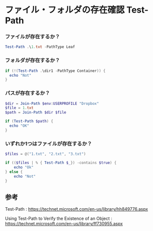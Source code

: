 ﻿# ファイル・フォルダの存在確認 Test-Path

### ファイルが存在するか？

```powershell
Test-Path .\1.txt -PathType Leaf
```


### フォルダが存在するか？

```powershell
if (!(Test-Path .\dir1 -PathType Container)) {
  echo "Not"
}
```

### パスが存在するか？

```powershell
$dir = Join-Path $env:USERPROFILE "Dropbox"
$file = 1.txt
$path = Join-Path $dir $file

if (Test-Path $path) {
  echo "OK"
}
```

### いずれか1つはファイルが存在するか？

```powershell
$files = @("1.txt", "2.txt", "3.txt")

if (($files | % { Test-Path $_}) -contains $true) {
    echo "Ok"
} else {
    echo "Not"
}
```

## 参考

Test-Path 
: https://technet.microsoft.com/en-us/library/hh849776.aspx

Using Test-Path to Verify the Existence of an Object 
: https://technet.microsoft.com/en-us/library/ff730955.aspx
